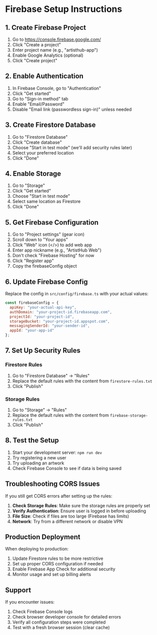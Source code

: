 # Firebase Setup Instructions

## 1. Create Firebase Project
1. Go to https://console.firebase.google.com/
2. Click "Create a project"
3. Enter project name (e.g., "artisthub-app")
4. Enable Google Analytics (optional)
5. Click "Create project"

## 2. Enable Authentication
1. In Firebase Console, go to "Authentication"
2. Click "Get started"
3. Go to "Sign-in method" tab
4. Enable "Email/Password"
5. Disable "Email link (passwordless sign-in)" unless needed

## 3. Create Firestore Database
1. Go to "Firestore Database"
2. Click "Create database"
3. Choose "Start in test mode" (we'll add security rules later)
4. Select your preferred location
5. Click "Done"

## 4. Enable Storage
1. Go to "Storage"
2. Click "Get started"
3. Choose "Start in test mode"
4. Select same location as Firestore
5. Click "Done"

## 5. Get Firebase Configuration
1. Go to "Project settings" (gear icon)
2. Scroll down to "Your apps"
3. Click "Web" icon (</>) to add web app
4. Enter app nickname (e.g., "ArtistHub Web")
5. Don't check "Firebase Hosting" for now
6. Click "Register app"
7. Copy the firebaseConfig object

## 6. Update Firebase Config
Replace the config in `src/config/firebase.ts` with your actual values:

```javascript
const firebaseConfig = {
  apiKey: "your-actual-api-key",
  authDomain: "your-project-id.firebaseapp.com",
  projectId: "your-project-id",
  storageBucket: "your-project-id.appspot.com",
  messagingSenderId: "your-sender-id",
  appId: "your-app-id"
};
```

## 7. Set Up Security Rules

### Firestore Rules
1. Go to "Firestore Database" → "Rules"
2. Replace the default rules with the content from `firestore-rules.txt`
3. Click "Publish"

### Storage Rules
1. Go to "Storage" → "Rules"
2. Replace the default rules with the content from `firebase-storage-rules.txt`
3. Click "Publish"

## 8. Test the Setup
1. Start your development server: `npm run dev`
2. Try registering a new user
3. Try uploading an artwork
4. Check Firebase Console to see if data is being saved

## Troubleshooting CORS Issues

If you still get CORS errors after setting up the rules:

1. **Check Storage Rules**: Make sure the storage rules are properly set
2. **Verify Authentication**: Ensure user is logged in before uploading
3. **File Size**: Check if files are too large (Firebase has limits)
4. **Network**: Try from a different network or disable VPN

## Production Deployment

When deploying to production:
1. Update Firestore rules to be more restrictive
2. Set up proper CORS configuration if needed
3. Enable Firebase App Check for additional security
4. Monitor usage and set up billing alerts

## Support

If you encounter issues:
1. Check Firebase Console logs
2. Check browser developer console for detailed errors
3. Verify all configuration steps were completed
4. Test with a fresh browser session (clear cache)